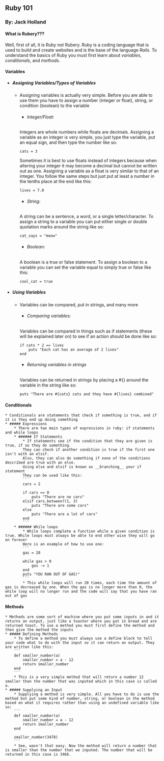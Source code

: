 ## Ruby 101
### By: Jack Holland
#### What is Rubery???
Well, first of all, it is Ruby not Rubery. Ruby is a coding language that is used to build and create websites and is the base of the language _Rails_. To understand the basics of Ruby you must first learn about _variables_, _conditionals_, and _methods_.
#### Variables
* ##### Assigning Variables/Types of Variables
    * Assigning variables is actually very simple. Before you are able to use them you have to assign a number (integer or float), string, or condition (boolean) to the variable
        * ###### Integer/Float:
        Integers are whole numbers while floats are decimals.
        Assigning a variable as an integer is very simple, you just type the variable, put an equal sign, and then type the number like so:
        ```
        cats = 3
        ```

        Sometimes it is best to use floats instead of integers because when altering your integer it may become a decimal but cannot be written out as one.
        Assigning a variable as a float is very similar to that of an integer. You follow the same steps but just put at least a number in the tenths place at the end like this:
        ```
        lives = 7.0
        ```

        * ###### String:
        A string can be a sentence, a word, or a single letter/character.
        To assign a string to a variable you can put either single or double quotation marks around the string like so:
        ```
        cat_says = "meow"
        ```

        * ###### Boolean:
        A boolean is a true or false statement.
        To assign a boolean to a variable you can set the variable equal to simply true or false like this:
        ```
        cool_cat = true
        ```
* ##### Using Variables
    * Variables can be compared, put in strings, and many more
        * ###### Comparing variables:
        Variables can be compared in things such as if statements (these will be explained later on) to see if an action should be done like so:
        ```
        if cats * 2 == lives
            puts "Each cat has an average of 2 lives"
        end
        ```

        * ###### Returning variables in strings
        Variables can be returned in strings by placing a #{} around the variable in the string like so:
        ```
        puts "There are #{cats} cats and they have #{lives} combined"
        ```


#### Conditionals
    * Conditionals are statements that check if something is true, and if it is they end up doing something
    * ##### Expressions
        * There are two main types of expressions in ruby: if statements and while loops
        * ###### If Statements
            * If statements see if the condition that they are given is true, if so they do something.
            They can check if another condition is true if the first one isn't with an elsif.
            Also, they can also do something if none of the conditions described are true with an else.
            Using else and elsif is known as __branching__ your if statement
            They can be used like this:
            ```
            cars = 2

            if cars == 0
                puts "There are no cars"
            elsif cars.between?(1, 3)
                puts "There are some cars"
            else
                puts "There are a lot of cars"
            end
            ```
        * ###### While loops
            * While loops complete a function while a given condition is true. While loops must always be able to end other wise they will go on forever
            Here is an example of how to use one:
            ```
            gas = 20

            while gas > 0
                gas -= 1
            end
            puts "YOU RAN OUT OF GAS!"
            ```
            * This while loops will run 20 times, each time the amount of gas is decreased by one. When the gas is no longer more than 0, the while loop will no longer run and the code will say that you have ran out of gas


#### Methods
    * Methods are some sort of machine where you put some inputs in and it returns an output, just like a toaster where you put in bread and are returned toast. To use a method you must first define the method and then give the method the inputs
    * ##### Defining Methods
        * To define a method you must always use a define block to tell your code what to do with the input so it can return an output. They are written like this:
        ```
        def smaller_number(a)
            smaller_number = a - 12
            return smaller_number
        end
        ```
        * This is a very simple method that will return a number 12 smaller than the number that was inputed which in this case is called a.
    * ##### Supplying an Input
        * Supplying a method is very simple. All you have to do is use the method but put some kind of number, string, or boolean in the method based on what it requires rather than using an undefined variable like so:
        ```
        def smaller_number(a)
            smaller_number = a - 12
            return smaller_number
        end

        smaller_number(3478)
        ```
        * See, wasn't that easy. Now the method will return a number that is smaller than the number that we inputed. The number that will be returned in this case is 3466.
